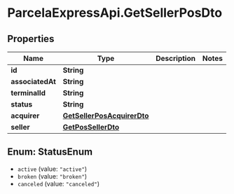# ParcelaExpressApi.GetSellerPosDto

## Properties
Name | Type | Description | Notes
------------ | ------------- | ------------- | -------------
**id** | **String** |  | 
**associatedAt** | **String** |  | 
**terminalId** | **String** |  | 
**status** | **String** |  | 
**acquirer** | [**GetSellerPosAcquirerDto**](GetSellerPosAcquirerDto.md) |  | 
**seller** | [**GetPosSellerDto**](GetPosSellerDto.md) |  | 

<a name="StatusEnum"></a>
## Enum: StatusEnum

* `active` (value: `"active"`)
* `broken` (value: `"broken"`)
* `canceled` (value: `"canceled"`)

